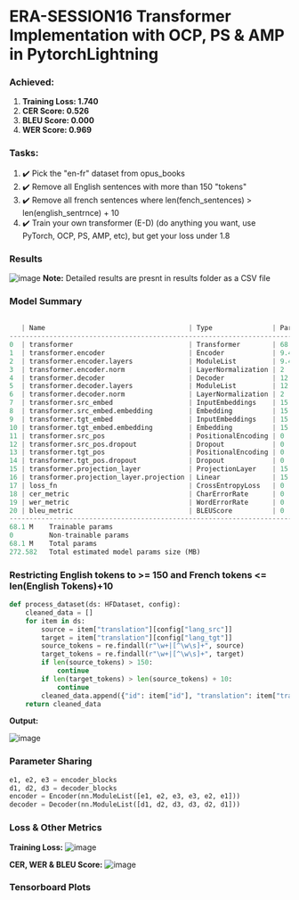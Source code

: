 # ERA-SESSION16 Transformer Implementation with OCP, PS & AMP in PytorchLightning

### Achieved:
1. **Training Loss: 1.740**
2. **CER Score: 0.526**
3. **BLEU Score: 0.000**
4. **WER Score: 0.969**

### Tasks:
1. :heavy_check_mark: Pick the "en-fr" dataset from opus_books
2. :heavy_check_mark: Remove all English sentences with more than 150 "tokens"
3. :heavy_check_mark: Remove all french sentences where len(fench_sentences) > len(english_sentrnce) + 10
4. :heavy_check_mark: Train your own transformer (E-D) (do anything you want, use PyTorch, OCP, PS, AMP, etc), but get your loss under 1.8

### Results
![image](https://github.com/GunaKoppula/ERAV1-Session-16/assets/61241928/faa5d6de-a192-44f6-b918-1ffcae12af7f)
**Note:** Detailed results are presnt in results folder as a CSV file

### Model Summary
```python
 
   | Name                                    | Type               | Params
--------------------------------------------------------------------------------
0  | transformer                             | Transformer        | 68.1 M
1  | transformer.encoder                     | Encoder            | 9.4 M 
2  | transformer.encoder.layers              | ModuleList         | 9.4 M 
3  | transformer.encoder.norm                | LayerNormalization | 2     
4  | transformer.decoder                     | Decoder            | 12.6 M
5  | transformer.decoder.layers              | ModuleList         | 12.6 M
6  | transformer.decoder.norm                | LayerNormalization | 2     
7  | transformer.src_embed                   | InputEmbeddings    | 15.4 M
8  | transformer.src_embed.embedding         | Embedding          | 15.4 M
9  | transformer.tgt_embed                   | InputEmbeddings    | 15.4 M
10 | transformer.tgt_embed.embedding         | Embedding          | 15.4 M
11 | transformer.src_pos                     | PositionalEncoding | 0     
12 | transformer.src_pos.dropout             | Dropout            | 0     
13 | transformer.tgt_pos                     | PositionalEncoding | 0     
14 | transformer.tgt_pos.dropout             | Dropout            | 0     
15 | transformer.projection_layer            | ProjectionLayer    | 15.4 M
16 | transformer.projection_layer.projection | Linear             | 15.4 M
17 | loss_fn                                 | CrossEntropyLoss   | 0     
18 | cer_metric                              | CharErrorRate      | 0     
19 | wer_metric                              | WordErrorRate      | 0     
20 | bleu_metric                             | BLEUScore          | 0     
--------------------------------------------------------------------------------
68.1 M    Trainable params
0         Non-trainable params
68.1 M    Total params
272.582   Total estimated model params size (MB)
```
### Restricting English tokens to >= 150 and French tokens <= len(English Tokens)+10
```python
def process_dataset(ds: HFDataset, config):
    cleaned_data = []
    for item in ds:
        source = item["translation"][config["lang_src"]]
        target = item["translation"][config["lang_tgt"]]
        source_tokens = re.findall(r"\w+|[^\w\s]+", source)
        target_tokens = re.findall(r"\w+|[^\w\s]+", target)
        if len(source_tokens) > 150:
            continue
        if len(target_tokens) > len(source_tokens) + 10:
            continue
        cleaned_data.append({"id": item["id"], "translation": item["translation"]})
    return cleaned_data
```
**Output:**

![image](https://github.com/GunaKoppula/ERAV1-Session-16/assets/61241928/793e1933-3e62-4537-9e46-df4a2fdd5c13)

### Parameter Sharing
```python
e1, e2, e3 = encoder_blocks
d1, d2, d3 = decoder_blocks
encoder = Encoder(nn.ModuleList([e1, e2, e3, e3, e2, e1]))
decoder = Decoder(nn.ModuleList([d1, d2, d3, d3, d2, d1]))
```
### Loss & Other Metrics
**Training Loss:**
![image](https://github.com/GunaKoppula/ERAV1-Session-16/assets/61241928/e5a0864c-fdd9-414f-a85c-997806233a93)



**CER, WER & BLEU Score:**
![image](https://github.com/RaviNaik/ERA-SESSION16/assets/23289802/4ce898a7-b507-4274-abd2-689793da1242)

### Tensorboard Plots 

